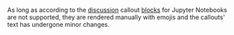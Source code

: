 As long as according to the [discussion](https://github.com/quarto-dev/quarto-cli/discussions/1166) callout [blocks](https://quarto.org/docs/authoring/callouts.html) for Jupyter Notebooks are not supported, they are rendered manually with emojis and the callouts' text has undergone minor changes.
